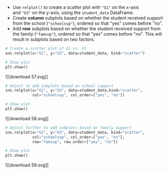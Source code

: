 - Use `relplot()` to create a scatter plot with `"G1"` on the x-axis and `"G3"` on the y-axis, using the `student_data` DataFrame.
- Create **column** subplots based on whether the student received support from the school (`"schoolsup"`), ordered so that "yes" comes before "no".
- Add **row** subplots based on whether the student received support from the family (`"famsup"`), ordered so that "yes" comes before "no". This will result in subplots based on two factors.
```Python
# Create a scatter plot of G1 vs. G3
sns.relplot(x="G1", y="G3", data=student_data, kind="scatter")

# Show plot
plt.show()
```
![[download 57.svg]]
```Python
# Adjust to add subplots based on school support
sns.relplot(x="G1", y="G3", data=student_data,kind="scatter",
            col="schoolsup", col_order=["yes", "no"])

# Show plot
plt.show()
```
![[download 58.svg]]
```Python
# Adjust further to add subplots based on family support
sns.relplot(x="G1", y="G3", data=student_data, kind="scatter", 
            col="schoolsup", col_order=["yes", "no"],
            row="famsup", row_order=["yes", "no"])

# Show plot
plt.show()
```
![[download 59.svg]]

